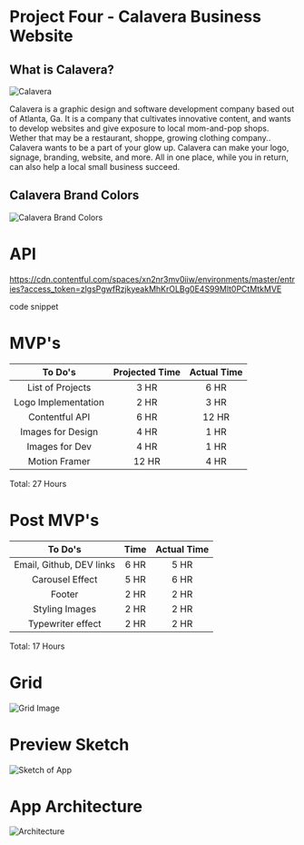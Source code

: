 # Project Four - Calavera Business Website

## What is Calavera?

![Calavera](https://i.ibb.co/wsLfJZx/Calavera-v3.png)

Calavera is a graphic design and software development company based out of Atlanta, Ga.
It is a company that cultivates innovative content, and wants to develop websites and give exposure to local
mom-and-pop shops. Wether that may be a restaurant, shoppe, growing clothing company.. Calavera wants to
be a part of your glow up.
Calavera can make your logo, signage, branding, website, and more. All in one place, while you in return, can also help a local small business succeed.

## Calavera Brand Colors

![Calavera Brand Colors](https://i.ibb.co/vZxbQmf/Screen-Shot-2020-11-29-at-5-38-47-PM.png)

# API

https://cdn.contentful.com/spaces/xn2nr3mv0iiw/environments/master/entries?access_token=zlgsPgwfRzjkyeakMhKrOLBg0E4S99Mlt0PCtMtkMVE

code snippet

# MVP's

|       To Do's       | Projected Time | Actual Time |
| :-----------------: | :------------: | :---------: |
|  List of Projects   |      3 HR      |    6 HR     |
| Logo Implementation |      2 HR      |    3 HR     |
|   Contentful API    |      6 HR      |    12 HR    |
|  Images for Design  |      4 HR      |    1 HR     |
|   Images for Dev    |      4 HR      |    1 HR     |
|    Motion Framer    |     12 HR      |    4 HR     |

Total: 27 Hours

# Post MVP's

|         To Do's          | Time  | Actual Time |
| :----------------------: | :---: | :---------: |
| Email, Github, DEV links | 6 HR  |    5 HR     |
|     Carousel Effect      | 5 HR  |    6 HR     |
|          Footer          | 2 HR  |    2 HR     |
|      Styling Images      | 2 HR  |    2 HR     |
|    Typewriter effect     | 2 HR  |    2 HR     |
  
Total: 17 Hours

# Grid

![Grid Image](https://i.ibb.co/XWY5KLZ/Screen-Shot-2020-11-19-at-12-02-12-AM.png)

# Preview Sketch

![Sketch of App](https://i.ibb.co/frqYzQv/Screen-Shot-2020-11-19-at-12-18-14-AM.png)

# App Architecture

![Architecture](https://i.ibb.co/z7rQ15V/Copy-of-React-Project-Capstone.png)
